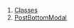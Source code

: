 

1. [Classes](widgets_post_modal/widgets_post_modal-library.html#classes)
2. [PostBottomModal](widgets_post_modal/PostBottomModal-class.html)
